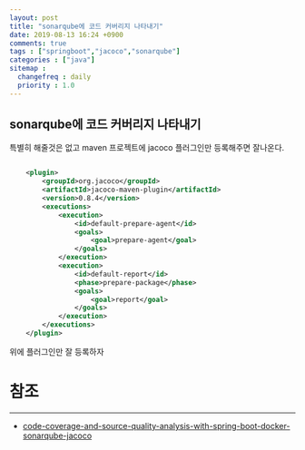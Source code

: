 ```yaml
---
layout: post
title: "sonarqube에 코드 커버리지 나타내기"
date: 2019-08-13 16:24 +0900
comments: true
tags : ["springboot","jacoco","sonarqube"]
categories : ["java"]
sitemap :
  changefreq : daily
  priority : 1.0
---
```

 
## sonarqube에 코드 커버리지 나타내기

특별히 해줄것은 없고 maven 프로젝트에 jacoco 플러그인만 등록해주면 잘나온다.

```xml 

    <plugin>
        <groupId>org.jacoco</groupId>
        <artifactId>jacoco-maven-plugin</artifactId>
        <version>0.8.4</version>
        <executions>
            <execution>
                <id>default-prepare-agent</id>
                <goals>
                    <goal>prepare-agent</goal>
                </goals>
            </execution>
            <execution>
                <id>default-report</id>
                <phase>prepare-package</phase>
                <goals>
                    <goal>report</goal>
                </goals>
            </execution>
        </executions>
    </plugin>

```
위에 플러그인만 잘 등록하자

# 참조
----- 
* [code-coverage-and-source-quality-analysis-with-spring-boot-docker-sonarqube-jacoco](https://springbootdev.com/2018/01/10/code-coverage-and-source-quality-analysis-with-spring-boot-docker-sonarqube-jacoco/)




